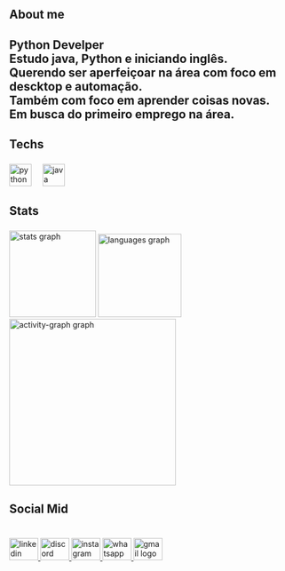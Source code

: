 <h2 align="left">About me</h2>

###

<h2 align="left">Python Develper <br>Estudo java, Python e iniciando inglês.<br>Querendo ser aperfeiçoar na área com foco em descktop e automação.<br>Também com foco em aprender coisas novas.<br>Em busca do primeiro emprego na área.</h2>

###

<h2 align="left">Techs</h2>

###

<div align="left">
  <img src="https://cdn.jsdelivr.net/gh/devicons/devicon/icons/python/python-original.svg" height="40" alt="python logo"  />
  <img width="12" />
  <img src="https://cdn.jsdelivr.net/gh/devicons/devicon/icons/java/java-original.svg" height="40" alt="java logo"  />
</div>

###

<h2 align="left">Stats</h2>

###

<div align="left">
  <img src="https://github-readme-stats.vercel.app/api?username=MichelKosvoski&hide_title=true&hide_rank=false&show_icons=true&include_all_commits=true&count_private=true&disable_animations=true&theme=aura&locale=en&hide_border=false&order=1" height="156" alt="stats graph"  />
  <img src="https://github-readme-stats.vercel.app/api/top-langs?username=MichelKosvoski&locale=en&hide_title=false&layout=compact&card_width=320&langs_count=5&theme=aura&hide_border=false&order=2" height="150" alt="languages graph"  />
  <img src="https://github-readme-activity-graph.vercel.app/graph?username=MichelKosvoski&radius=16&theme=high-contrast&area=true&order=5" height="300" alt="activity-graph graph"  />
</div>

###

<h2 align="left">Social Mid</h2>

###

<br clear="both">

<div align="left">
  <a href="https://www.linkedin.com/in/michel-soares-kosvoski-0066a823b/" target="_blank">
    <img src="https://raw.githubusercontent.com/maurodesouza/profile-readme-generator/master/src/assets/icons/social/linkedin/default.svg" width="52" height="40" alt="linkedin logo"  />
  </a>
  <a href="ykzlglmichel" target="_blank">
    <img src="https://raw.githubusercontent.com/maurodesouza/profile-readme-generator/master/src/assets/icons/social/discord/default.svg" width="52" height="40" alt="discord logo"  />
  </a>
  <a href="https://www.instagram.com/michel_kosvoski?igsh=ZTVoeDRva3dyZmU3&utm_source=qr" target="_blank">
    <img src="https://raw.githubusercontent.com/maurodesouza/profile-readme-generator/master/src/assets/icons/social/instagram/default.svg" width="52" height="40" alt="instagram logo"  />
  </a>
  <a href="+55 (67) 993487826" target="_blank">
    <img src="https://raw.githubusercontent.com/maurodesouza/profile-readme-generator/master/src/assets/icons/social/whatsapp/default.svg" width="52" height="40" alt="whatsapp logo"  />
  </a>
  <a href="sharksoareskosvoski@gmail.com" target="_blank">
    <img src="https://raw.githubusercontent.com/maurodesouza/profile-readme-generator/master/src/assets/icons/social/gmail/default.svg" width="52" height="40" alt="gmail logo"  />
  </a>
</div>

###
